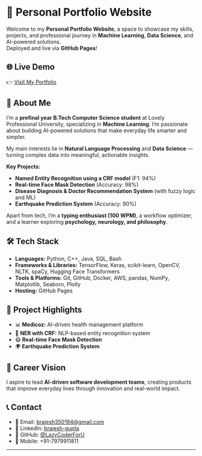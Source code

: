 # 📌 Personal Portfolio Website

Welcome to my **Personal Portfolio Website**, a space to showcase my skills, projects, and professional journey in **Machine Learning**, **Data Science**, and AI-powered solutions.  
Deployed and live via **GitHub Pages**!

## 🌐 Live Demo  
👉 [Visit My Portfolio](https://lazycoderforu.github.io/portfolio)

## 📌 About Me  

I’m a **prefinal year B.Tech Computer Science student** at Lovely Professional University, specializing in **Machine Learning**. I’m passionate about building AI-powered solutions that make everyday life smarter and simpler.

My main interests lie in **Natural Language Processing** and **Data Science** — turning complex data into meaningful, actionable insights.  

**Key Projects:**
- **Named Entity Recognition using a CRF model** (F1: 94%)
- **Real-time Face Mask Detection** (Accuracy: 98%)
- **Disease Diagnosis & Doctor Recommendation System** (with fuzzy logic and ML)
- **Earthquake Prediction System** (Accuracy: 90%)

Apart from tech, I’m a **typing enthusiast (100 WPM)**, a workflow optimizer, and a learner exploring **psychology, neurology, and philosophy**.

## 🛠️ Tech Stack  
- **Languages:** Python, C++, Java, SQL, Bash  
- **Frameworks & Libraries:** TensorFlow, Keras, scikit-learn, OpenCV, NLTK, spaCy, Hugging Face Transformers  
- **Tools & Platforms:** Git, GitHub, Docker, AWS, pandas, NumPy, Matplotlib, Seaborn, Plotly  
- **Hosting:** GitHub Pages  

## 📂 Project Highlights  
- 📊 **Medicoz:** AI-driven health management platform  
- 📝 **NER with CRF:** NLP-based entity recognition system  
- 😷 **Real-time Face Mask Detection**  
- 🌍 **Earthquake Prediction System**

## 🚀 Career Vision  
I aspire to lead **AI-driven software development teams**, creating products that improve everyday lives through innovation and real-world impact.

## 📞 Contact  
- 📧 Email: [brajesh350194@gmail.com](mailto:brajesh350194@gmail.com)  
- 💼 LinkedIn: [brajesh-gupta](https://linkedin.com/in/brajesh-gupta)  
- 🐙 GitHub: [@LazyCoderForU](https://github.com/LazyCoderForU)  
- 📱 Mobile: +91-7979911811  

---

